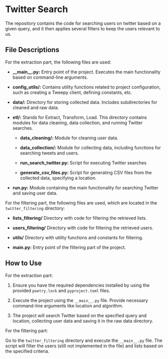 # Twitter Search

The repository contains the code for searching users on twitter based on a given query, and it then applies several filters to keep the users relevant to us. 

## File Descriptions

For the extraction part, the following files are used:

- **\_\_main\_\_.py:** Entry point of the project. Executes the main functionality based on command-line arguments.

- **config_utils/:** Contains utility functions related to project configuration, such as creating a Tweepy client, defining constants, etc.

- **data/:** Directory for storing collected data. Includes subdirectories for cleaned and raw data.

- **etl/:** Stands for Extract, Transform, Load. This directory contains modules for data cleaning, data collection, and running Twitter searches.

  - **data_cleaning/:** Module for cleaning user data.

  - **data_collection/:** Module for collecting data, including functions for searching tweets and users.

  - **run_search_twitter.py:** Script for executing Twitter searches

  - **generate_csv_files.py:** Script for generating CSV files from the collected data, specifying a location.

- **run.py:** Module containing the main functionality for searching Twitter and saving user data.

For the filtering part, the following files are used, which are located in the `twitter_filtering` directory:

- **lists_filtering/** Directory with code for filtering the retrieved lists.

- **users_filtering/** Directory with code for filtering the retrieved users.

- **utils/** Directory with utility functions and constants for filtering.

- **__main__.py:** Entry point of the filtering part of the project.

## How to Use

For the extraction part:

1. Ensure you have the required dependencies installed by using the provided `poetry.lock` and `pyproject.toml` files.

2. Execute the project using the `__main__.py` file. Provide necessary command-line arguments like location and algorithm.

3. The project will search Twitter based on the specified query and location, collecting user data and saving it in the raw data directory.

For the filtering part:

Go to the `twitter_filtering` directory and execute the `__main__.py` file. The script will filter the users (still not implemented in the file) and lists based on the specified criteria.

